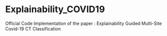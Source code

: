 # Explainability_COVID19
Official Code Implementation of the paper : Explainability Guided Multi-Site Covid-19 CT Classification
